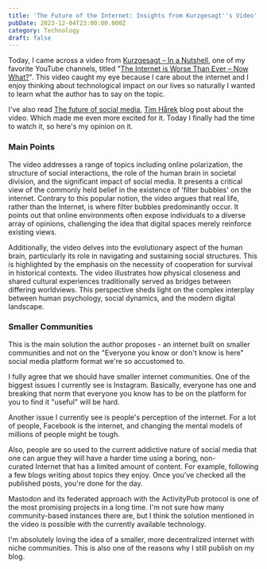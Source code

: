 ```yaml
---
title: 'The Future of the Internet: Insights from Kurzgesagt''s Video'
pubDate: 2023-12-04T23:00:00.000Z
category: Technology
draft: false
---
```


Today, I came across a video from [Kurzgesagt – In a Nutshell](https://www.youtube.com/@kurzgesagt), one of my favorite YouTube channels, titled "[The Internet is Worse Than Ever – Now What?](https://www.youtube.com/watch?v=fuFlMtZmvY0)". This video caught my eye because I care about the internet and I enjoy thinking about technological impact on our lives so naturally I wanted to learn what the author has to say on the topic.

I've also read [The future of social media](https://timharek.no/blog/the-future-of-social-media), [Tim Hårek](https://timharek.no/) blog post about the video. Which made me even more excited for it. Today I finally had the time to watch it, so here's my opinion on it.

### Main Points

The video addresses a range of topics including online polarization, the structure of social interactions, the role of the human brain in societal division, and the significant impact of social media. It presents a critical view of the commonly held belief in the existence of 'filter bubbles' on the internet. Contrary to this popular notion, the video argues that real life, rather than the Internet, is where filter bubbles predominantly occur. It points out that online environments often expose individuals to a diverse array of opinions, challenging the idea that digital spaces merely reinforce existing views.

Additionally, the video delves into the evolutionary aspect of the human brain, particularly its role in navigating and sustaining social structures. This is highlighted by the emphasis on the necessity of cooperation for survival in historical contexts. The video illustrates how physical closeness and shared cultural experiences traditionally served as bridges between differing worldviews. This perspective sheds light on the complex interplay between human psychology, social dynamics, and the modern digital landscape.

### Smaller Communities

This is the main solution the author proposes - an internet built on smaller communities and not on the "Everyone you know or don't know is here" social media platform format we're so accustomed to.

I fully agree that we should have smaller internet communities. One of the biggest issues I currently see is Instagram. Basically, everyone has one and breaking that norm that everyone you know has to be on the platform for you to find it "useful" will be hard.

Another issue I currently see is people's perception of the internet. For a lot of people, Facebook is the internet, and changing the mental models of millions of people might be tough.

Also, people are so used to the current addictive nature of social media that one can argue they will have a harder time using a boring, non-curated Internet that has a limited amount of content. For example, following a few blogs writing about topics they enjoy. Once you've checked all the published posts, you're done for the day.

Mastodon and its federated approach with the ActivityPub protocol is one of the most promising projects in a long time. I'm not sure how many community-based instances there are, but I think the solution mentioned in the video is possible with the currently available technology.

I'm absolutely loving the idea of a smaller, more decentralized internet with niche communities. This is also one of the reasons why I still publish on my blog.
